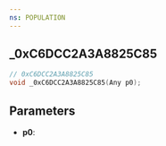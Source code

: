```yaml
---
ns: POPULATION
---
```

## _0xC6DCC2A3A8825C85

```c
// 0xC6DCC2A3A8825C85
void _0xC6DCC2A3A8825C85(Any p0);
```

## Parameters
* **p0**:
